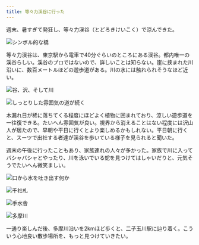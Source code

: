 ```yaml
---
title: 等々力渓谷に行った
---
```

週末、暑すぎて発狂し、等々力渓谷（とどろきけいこく）で涼んできた。

![](https://lh4.googleusercontent.com/VDhTrOOVRAF_KLyGkMql1YqaBF2O7pPRx1NYX5oW-sgkGPDM6SgKuMuyoL5IqCXjKvvt3ke0jl4opnk1EADpkJwIER1U1HZrhNbo6gJjSkzP6nZ35DYo4qTIvq5Ets8u8v-xlIbM3n_eA6FKhvQ "シンボル的な橋")

等々力渓谷は、東京駅から電車で40分ぐらいのところにある渓谷。都内唯一の渓谷らしい。渓谷のプロではないので、詳しいことは知らない。崖に挟まれた川沿いに、数百メートルほどの遊歩道がある。川の水には触れられそうなほど近い。

![](https://lh5.googleusercontent.com/XnZV6UYVUAcRBe5VEcnvo8iyYz3be_j7lO66SvvHC3ua8HX0eIRiTgaKkiszsvdj4R8obEUE2af40iKiMO1ld7x4hw-aY3pyNjv0IeGLru4a1WbkTdNR4WXbpuyeBC9E67scNkctYlnJiAsMxK4 "谷、沢、そして川")

![](https://lh6.googleusercontent.com/9sQ_i1pHtg4UpiNXglIYmaw0brOmG--jF5GjCGLmJvTeHzl8WwZYVADOw1tUOW9Arfraw8IkaTHK728XafiJO4zWYNIjvUqxEYtR7ssHojMEzpBhHAEZ682qXQSPt2u5DkeUrRg39RNRxsyJ20w "しっとりした雰囲気の道が続く")

木漏れ日が稀に落ちてくる程度にほどよく植物に囲まれており、涼しい遊歩道を一往復できる。たいへん雰囲気が良い。視界から消えることはない程度には沢山人が居たので、早朝や平日に行くとより楽しめるかもしれない。平日朝に行くと、スーツで出社する者達が渓谷を歩いている様子を見られると聞いた。

週末の午後に行ったこともあり、家族連れの人々が多かった。家族で川に入ってバシャバシャとやったり、川を泳いでいる蛇を見つけてはしゃいだりと、元気そうでたいへん微笑ましい。

![](https://lh5.googleusercontent.com/Gg4lqnMkz83tMWQiA87XNdOD_y_Jgo0lYrG-_G9j7KDHcew2NeHghg6gyytxGUeeDH7VkNK3aVTGsl5NqbQsR-GOybfeGDOCZ-X_lkNBFI8GeX00-eyk4fZW1TTbSMrarx7A9o2HbNpGn46ElsY "口から水を吐き出す何か")

![](https://lh4.googleusercontent.com/y_smRjFmF62BSCxFzyx_4KzdMvwzqF3Md1iNNv3cMVGkWCYa6ZscsCraJbr8KyRbTtnMmbu47wZPXal0NN8Snu83_K1EHLjJBfjIeFbhTaYraUOTdAnq98k1-thN6CzWMHYDhSLqjO_8GNk7enE "千社札")

![](https://lh3.googleusercontent.com/NK637Il4Ih8Eoq8WU20cZpD7EA8fRy3Uyj7D4cxG9XtuHEQbL4bidBFFJjHbiusHTgmoTBsfivINnD6nvUSp-cn6Z5wz87SfOuHioflMIjmgbJYRt-WRFHVefH3DKXqyGvmDVgKR07Q9g4Weo3o "手水舎")

![](https://lh5.googleusercontent.com/pxXJjn5ZXMg8lngxT6mMlByB-PCCqFhOVbu6mmFs5UTv-JngfCZ64xVIvk3kBkd3hsL5W6K0MjfAFOXMnIK-pd-BfaMs5uRt3UALQe9EWVgW6a8fqIJITbxFnT-npe7B4ruOviIle5vliad8doc "多摩川")

一通り楽しんだ後、多摩川沿いを2kmほど歩くと、二子玉川駅に辿り着く。こういう心地良い散歩場所を、もっと見つけていきたい。
